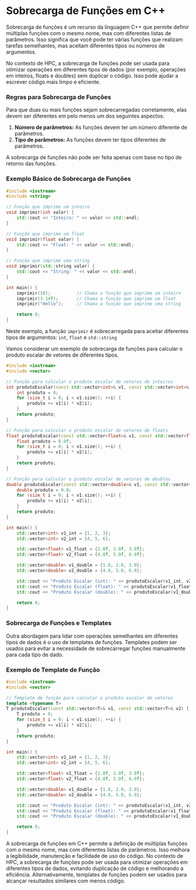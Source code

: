 # Sobrecarga de Funções em C++

Sobrecarga de funções é um recurso da linguagem C++ que permite definir múltiplas funções com o mesmo nome, mas com diferentes listas de parâmetros. Isso significa que você pode ter várias funções que realizam tarefas semelhantes, mas aceitam diferentes tipos ou números de argumentos.

No contexto de HPC, a sobrecarga de funções pode ser usada para otimizar operações em diferentes tipos de dados (por exemplo, operações em inteiros, floats e doubles) sem duplicar o código. Isso pode ajudar a escrever código mais limpo e eficiente.


### Regras para Sobrecarga de Funções

Para que duas ou mais funções sejam sobrecarregadas corretamente, elas devem ser diferentes em pelo menos um dos seguintes aspectos:

1. **Número de parâmetros:** As funções devem ter um número diferente de parâmetros.
2. **Tipo de parâmetros:** As funções devem ter tipos diferentes de parâmetros.

A sobrecarga de funções não pode ser feita apenas com base no tipo de retorno das funções.

### Exemplo Básico de Sobrecarga de Funções

```cpp
#include <iostream>
#include <string>

// Função que imprime um inteiro
void imprimir(int valor) {
    std::cout << "Inteiro: " << valor << std::endl;
}

// Função que imprime um float
void imprimir(float valor) {
    std::cout << "Float: " << valor << std::endl;
}

// Função que imprime uma string
void imprimir(std::string valor) {
    std::cout << "String: " << valor << std::endl;
}

int main() {
    imprimir(10);          // Chama a função que imprime um inteiro
    imprimir(3.14f);       // Chama a função que imprime um float
    imprimir("Hello");     // Chama a função que imprime uma string

    return 0;
}

```

Neste exemplo, a função `imprimir` é sobrecarregada para aceitar diferentes tipos de argumentos: `int`, `float` e `std::string`

Vamos considerar um exemplo de sobrecarga de funções para calcular o produto escalar de vetores de diferentes tipos.

```cpp
#include <iostream>
#include <vector>

// Função para calcular o produto escalar de vetores de inteiros
int produtoEscalar(const std::vector<int>& v1, const std::vector<int>& v2) {
    int produto = 0;
    for (size_t i = 0; i < v1.size(); ++i) {
        produto += v1[i] * v2[i];
    }
    return produto;
}

// Função para calcular o produto escalar de vetores de floats
float produtoEscalar(const std::vector<float>& v1, const std::vector<float>& v2) {
    float produto = 0.0f;
    for (size_t i = 0; i < v1.size(); ++i) {
        produto += v1[i] * v2[i];
    }
    return produto;
}

// Função para calcular o produto escalar de vetores de doubles
double produtoEscalar(const std::vector<double>& v1, const std::vector<double>& v2) {
    double produto = 0.0;
    for (size_t i = 0; i < v1.size(); ++i) {
        produto += v1[i] * v2[i];
    }
    return produto;
}

int main() {
    std::vector<int> v1_int = {1, 2, 3};
    std::vector<int> v2_int = {4, 5, 6};

    std::vector<float> v1_float = {1.0f, 2.0f, 3.0f};
    std::vector<float> v2_float = {4.0f, 5.0f, 6.0f};

    std::vector<double> v1_double = {1.0, 2.0, 3.0};
    std::vector<double> v2_double = {4.0, 5.0, 6.0};

    std::cout << "Produto Escalar (int): " << produtoEscalar(v1_int, v2_int) << std::endl;
    std::cout << "Produto Escalar (float): " << produtoEscalar(v1_float, v2_float) << std::endl;
    std::cout << "Produto Escalar (double): " << produtoEscalar(v1_double, v2_double) << std::endl;

    return 0;
}

```

### Sobrecarga de Funções e Templates

Outra abordagem para lidar com operações semelhantes em diferentes tipos de dados é o uso de templates de funções. Templates podem ser usados para evitar a necessidade de sobrecarregar funções manualmente para cada tipo de dado.

### Exemplo de Template de Função

```cpp
#include <iostream>
#include <vector>

// Template de função para calcular o produto escalar de vetores
template <typename T>
T produtoEscalar(const std::vector<T>& v1, const std::vector<T>& v2) {
    T produto = 0;
    for (size_t i = 0; i < v1.size(); ++i) {
        produto += v1[i] * v2[i];
    }
    return produto;
}

int main() {
    std::vector<int> v1_int = {1, 2, 3};
    std::vector<int> v2_int = {4, 5, 6};

    std::vector<float> v1_float = {1.0f, 2.0f, 3.0f};
    std::vector<float> v2_float = {4.0f, 5.0f, 6.0f};

    std::vector<double> v1_double = {1.0, 2.0, 3.0};
    std::vector<double> v2_double = {4.0, 5.0, 6.0};

    std::cout << "Produto Escalar (int): " << produtoEscalar(v1_int, v2_int) << std::endl;
    std::cout << "Produto Escalar (float): " << produtoEscalar(v1_float, v2_float) << std::endl;
    std::cout << "Produto Escalar (double): " << produtoEscalar(v1_double, v2_double) << std::endl;

    return 0;
}

```

A sobrecarga de funções em C++ permite a definição de múltiplas funções com o mesmo nome, mas com diferentes listas de parâmetros. Isso melhora a legibilidade, manutenção e facilidade de uso do código. No contexto de HPC, a sobrecarga de funções pode ser usada para otimizar operações em diferentes tipos de dados, evitando duplicação de código e melhorando a eficiência. Alternativamente, templates de funções podem ser usados para alcançar resultados similares com menos código.
